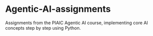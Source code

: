 # Agentic-AI-assignments
Assignments from the PIAIC Agentic AI course, implementing core AI concepts step by step using Python.
